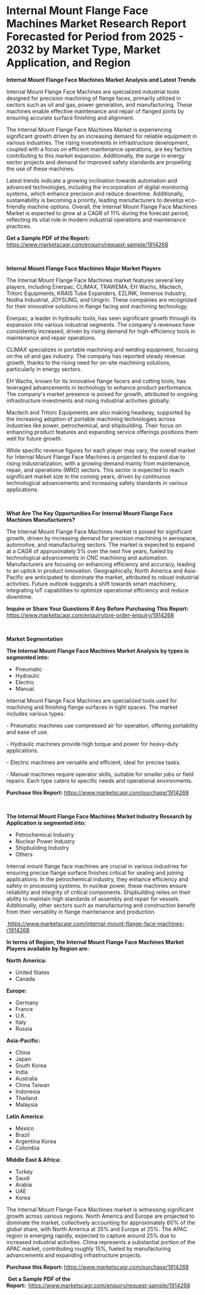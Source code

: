 <p><h1>Internal Mount Flange Face Machines Market Research Report Forecasted for Period from 2025 -  2032 by Market Type, Market Application, and Region</h1></p><p><strong>Internal Mount Flange Face Machines Market Analysis and Latest Trends</strong></p>
<p><p>Internal Mount Flange Face Machines are specialized industrial tools designed for precision machining of flange faces, primarily utilized in sectors such as oil and gas, power generation, and manufacturing. These machines enable effective maintenance and repair of flanged joints by ensuring accurate surface finishing and alignment. </p><p>The Internal Mount Flange Face Machines Market is experiencing significant growth driven by an increasing demand for reliable equipment in various industries. The rising investments in infrastructure development, coupled with a focus on efficient maintenance operations, are key factors contributing to this market expansion. Additionally, the surge in energy sector projects and demand for improved safety standards are propelling the use of these machines. </p><p>Latest trends indicate a growing inclination towards automation and advanced technologies, including the incorporation of digital monitoring systems, which enhance precision and reduce downtime. Additionally, sustainability is becoming a priority, leading manufacturers to develop eco-friendly machine options. Overall, the Internal Mount Flange Face Machines Market is expected to grow at a CAGR of 11% during the forecast period, reflecting its vital role in modern industrial operations and maintenance practices.</p></p>
<p><strong>Get a Sample PDF of the Report:&nbsp;</strong> <a href="https://www.marketscagr.com/enquiry/request-sample/1914268?utm_campaign=3188&utm_medium=2&utm_source=Github&utm_content=ia&utm_term=12042025&utm_id=internal-mount-flange-face-machines">https://www.marketscagr.com/enquiry/request-sample/1914268</a></p>
<p>&nbsp;</p>
<p><strong>Internal Mount Flange Face Machines Major Market Players</strong></p>
<p><p>The Internal Mount Flange Face Machines market features several key players, including Enerpac, CLIMAX, TRAWEMA, EH Wachs, Mactech, Tritorc Equipments, KRAIS Tube Expanders, EZLINK, Immense Industry, Nodha Industrial, JOYSUNG, and Unigrin. These companies are recognized for their innovative solutions in flange facing and machining technology.</p><p>Enerpac, a leader in hydraulic tools, has seen significant growth through its expansion into various industrial segments. The company's revenues have consistently increased, driven by rising demand for high-efficiency tools in maintenance and repair operations. </p><p>CLIMAX specializes in portable machining and welding equipment, focusing on the oil and gas industry. The company has reported steady revenue growth, thanks to the rising need for on-site machining solutions, particularly in energy sectors.</p><p>EH Wachs, known for its innovative flange facers and cutting tools, has leveraged advancements in technology to enhance product performance. The company's market presence is poised for growth, attributed to ongoing infrastructure investments and rising industrial activities globally.</p><p>Mactech and Tritorc Equipments are also making headway, supported by the increasing adoption of portable machining technologies across industries like power, petrochemical, and shipbuilding. Their focus on enhancing product features and expanding service offerings positions them well for future growth.</p><p>While specific revenue figures for each player may vary, the overall market for Internal Mount Flange Face Machines is projected to expand due to rising industrialization, with a growing demand mainly from maintenance, repair, and operations (MRO) sectors. This sector is expected to reach significant market size in the coming years, driven by continuous technological advancements and increasing safety standards in various applications.</p></p>
<p>&nbsp;</p>
<p><strong>What Are The Key Opportunities For Internal Mount Flange Face Machines Manufacturers?</strong></p>
<p><p>The Internal Mount Flange Face Machines market is poised for significant growth, driven by increasing demand for precision machining in aerospace, automotive, and manufacturing sectors. The market is expected to expand at a CAGR of approximately 5% over the next five years, fueled by technological advancements in CNC machining and automation. Manufacturers are focusing on enhancing efficiency and accuracy, leading to an uptick in product innovation. Geographically, North America and Asia-Pacific are anticipated to dominate the market, attributed to robust industrial activities. Future outlook suggests a shift towards smart machinery, integrating IoT capabilities to optimize operational efficiency and reduce downtime.</p></p>
<p><strong>Inquire or Share Your Questions If Any Before Purchasing This Report:</strong> <a href="https://www.marketscagr.com/enquiry/pre-order-enquiry/1914268?utm_campaign=3188&utm_medium=2&utm_source=Github&utm_content=ia&utm_term=12042025&utm_id=internal-mount-flange-face-machines">https://www.marketscagr.com/enquiry/pre-order-enquiry/1914268</a></p>
<p>&nbsp;</p>
<p><strong>Market Segmentation</strong></p>
<p><strong>The Internal Mount Flange Face Machines Market Analysis by types is segmented into:</strong></p>
<p><ul><li>Pneumatic</li><li>Hydraulic</li><li>Electric</li><li>Manual</li></ul></p>
<p><p>Internal Mount Flange Face Machines are specialized tools used for machining and finishing flange surfaces in tight spaces. The market includes various types: </p><p>- Pneumatic machines use compressed air for operation, offering portability and ease of use. </p><p>- Hydraulic machines provide high torque and power for heavy-duty applications. </p><p>- Electric machines are versatile and efficient, ideal for precise tasks. </p><p>- Manual machines require operator skills, suitable for smaller jobs or field repairs. Each type caters to specific needs and operational environments.</p></p>
<p><strong>Purchase this Report:&nbsp;</strong><a href="https://www.marketscagr.com/purchase/1914268?utm_campaign=3188&utm_medium=2&utm_source=Github&utm_content=ia&utm_term=12042025&utm_id=internal-mount-flange-face-machines">https://www.marketscagr.com/purchase/1914268</a></p>
<p>&nbsp;</p>
<p><strong>The Internal Mount Flange Face Machines Market Industry Research by Application is segmented into:</strong></p>
<p><ul><li>Petrochemical Industry</li><li>Nuclear Power Industry</li><li>Shipbuilding Industry</li><li>Others</li></ul></p>
<p><p>Internal mount flange face machines are crucial in various industries for ensuring precise flange surface finishes critical for sealing and joining applications. In the petrochemical industry, they enhance efficiency and safety in processing systems. In nuclear power, these machines ensure reliability and integrity of critical components. Shipbuilding relies on their ability to maintain high standards of assembly and repair for vessels. Additionally, other sectors such as manufacturing and construction benefit from their versatility in flange maintenance and production.</p></p>
<p><a href="https://www.marketscagr.com/internal-mount-flange-face-machines-r1914268?utm_campaign=3188&utm_medium=2&utm_source=Github&utm_content=ia&utm_term=12042025&utm_id=internal-mount-flange-face-machines">&nbsp;https://www.marketscagr.com/internal-mount-flange-face-machines-r1914268</a></p>
<p><strong>In terms of Region, the Internal Mount Flange Face Machines Market Players available by Region are:</strong></p>
<p>
    <p> <strong> North America: </strong>
        <ul>
            <li>United States</li>
            <li>Canada</li>
        </ul>
        </p> 
    <p> <strong> Europe: </strong>
        <ul>
            <li>Germany</li>
            <li>France</li>
            <li>U.K.</li>
            <li>Italy</li>
            <li>Russia</li>
        </ul>
        </p> 
    <p> <strong> Asia-Pacific: </strong>
        <ul>
            <li>China</li>
            <li>Japan</li>
            <li>South Korea</li>
            <li>India</li>
            <li>Australia</li>
            <li>China Taiwan</li>
            <li>Indonesia</li>
            <li>Thailand</li>
            <li>Malaysia</li>
        </ul>
        </p> 
    <p> <strong> Latin America: </strong>
        <ul>
            <li>Mexico</li>
            <li>Brazil</li>
            <li>Argentina Korea</li>
            <li>Colombia</li>
        </ul>
        </p> 
    <p> <strong> Middle East & Africa: </strong>
        <ul>
            <li>Turkey</li>
            <li>Saudi</li>
            <li>Arabia</li>
            <li>UAE</li>
            <li>Korea</li>
        </ul>
    </p>
    </p>
<p><p>The Internal Mount Flange Face Machines market is witnessing significant growth across various regions. North America and Europe are projected to dominate the market, collectively accounting for approximately 60% of the global share, with North America at 35% and Europe at 25%. The APAC region is emerging rapidly, expected to capture around 25% due to increased industrial activities. China represents a substantial portion of the APAC market, contributing roughly 15%, fueled by manufacturing advancements and expanding infrastructure projects.</p></p>
<p><strong>Purchase this Report: </strong><a href="https://www.marketscagr.com/purchase/1914268?utm_campaign=3188&utm_medium=2&utm_source=Github&utm_content=ia&utm_term=12042025&utm_id=internal-mount-flange-face-machines">https://www.marketscagr.com/purchase/1914268</a></p>
<p>&nbsp;<strong>Get a Sample PDF of the Report:&nbsp;&nbsp;</strong><a href="https://www.marketscagr.com/enquiry/request-sample/1914268?utm_campaign=3188&utm_medium=2&utm_source=Github&utm_content=ia&utm_term=12042025&utm_id=internal-mount-flange-face-machines">https://www.marketscagr.com/enquiry/request-sample/1914268</a></p>
<p><strong></strong></p>
<p><p></p><p></p><p></p></p>